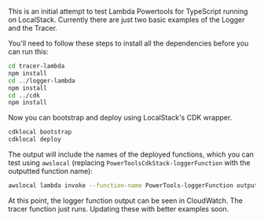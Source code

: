 This is an initial attempt to test Lambda Powertools for TypeScript running on LocalStack. Currently there are just two basic examples of the Logger and the Tracer.

You'll need to follow these steps to install all the dependencies before you can run this:

```bash
cd tracer-lambda
npm install
cd ../logger-lambda
npm install
cd ../cdk
npm install
```

Now you can bootstrap and deploy using LocalStack's CDK wrapper.

```bash
cdklocal bootstrap
cdklocal deploy
```

The output will include the names of the deployed functions, which you can test using `awslocal` (replacing `PowerToolsCdkStack-loggerFunction` with the outputted function name):

```bash
awslocal lambda invoke --function-name PowerTools-loggerFunction output.txt
```
At this point, the logger function output can be seen in CloudWatch. The tracer function just runs. Updating these with better examples soon.